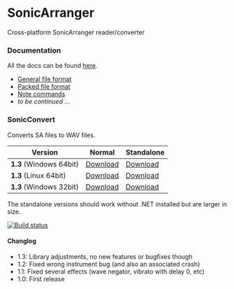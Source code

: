 # SonicArranger

Cross-platform SonicArranger reader/converter

### Documentation

All the docs can be found [here](Docs).
- [General file format](Docs/NormalFileFormat.md)
- [Packed file format](Docs/PackedFileFormat.md)
- [Note commands](Docs/NoteCommands.md)
- *to be continued ...*


### SonicConvert

Converts SA files to WAV files.

Version | Normal | Standalone
--- | --- | --- 
**1.3** (Windows 64bit) | [Download](https://github.com/Pyrdacor/SonicArranger/releases/download/v1.3/SonicConvert-Windows.zip) | [Download](https://github.com/Pyrdacor/SonicArranger/releases/download/v1.3/SonicConvert-Windows-Standalone.zip)
**1.3** (Linux 64bit) | [Download](https://github.com/Pyrdacor/SonicArranger/releases/download/v1.3/SonicConvert-Linux.tar.gz) | [Download](https://github.com/Pyrdacor/SonicArranger/releases/download/v1.3/SonicConvert-Linux-Standalone.tar.gz)
**1.3** (Windows 32bit) | [Download](https://github.com/Pyrdacor/SonicArranger/releases/download/v1.3/SonicConvert-Windows32Bit.zip) | [Download](https://github.com/Pyrdacor/SonicArranger/releases/download/v1.3/SonicConvert-Windows32Bit-Standalone.zip)

The standalone versions should work without .NET installed but are larger in size.

[![Build status](https://ci.appveyor.com/api/projects/status/iieprvdbq1hdp1uc?svg=true)](https://ci.appveyor.com/project/Pyrdacor/sonicarranger)

#### Changlog

- 1.3: Library adjustments, no new features or bugfixes though
- 1.2: Fixed wrong instrument bug (and also an associated crash)
- 1.1: Fixed several effects (wave negator, vibrato with delay 0, etc)
- 1.0: First release